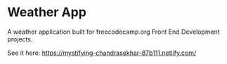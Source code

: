 # Weather App

A weather application built for freecodecamp.org Front End Development projects.

See it here: https://mystifying-chandrasekhar-87b111.netlify.com/
